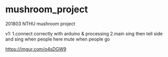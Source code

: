 # mushroom_project
201803 NTHU mushroom project

v1:
1.connect correctly with arduino & processing
2.main sing then tell side and sing when people here mute when people go

https://imgur.com/o4sDGW9

